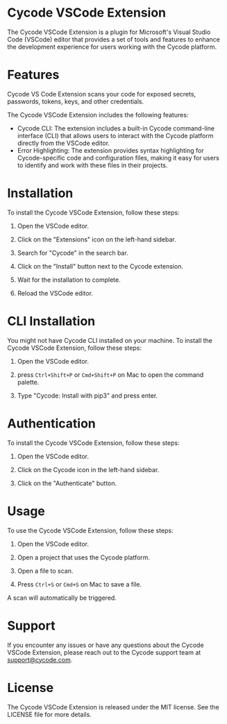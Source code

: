 # Cycode VSCode Extension

The Cycode VSCode Extension is a plugin for Microsoft's Visual Studio Code (VSCode) editor that provides a set of tools and features to enhance the development experience for users working with the Cycode platform.

# Features

Cycode VS Code Extension scans your code for exposed secrets, passwords, tokens, keys, and other credentials.

The Cycode VSCode Extension includes the following features:

- Cycode CLI: The extension includes a built-in Cycode command-line interface (CLI) that allows users to interact with the Cycode platform directly from the VSCode editor.
- Error Highlighting: The extension provides syntax highlighting for Cycode-specific code and configuration files, making it easy for users to identify and work with these files in their projects.

# Installation

To install the Cycode VSCode Extension, follow these steps:

1. Open the VSCode editor.

2. Click on the "Extensions" icon on the left-hand sidebar.

3. Search for "Cycode" in the search bar.

4. Click on the "Install" button next to the Cycode extension.

5. Wait for the installation to complete.

6. Reload the VSCode editor.

# CLI Installation

You might not have Cycode CLI installed on your machine. To install the Cycode VSCode Extension, follow these steps:

1. Open the VSCode editor.

2. press `Ctrl+Shift+P` or `Cmd+Shift+P` on Mac to open the command palette.

3. Type "Cycode: Install with pip3" and press enter.

# Authentication

To install the Cycode VSCode Extension, follow these steps:

1. Open the VSCode editor.

2. Click on the Cycode icon in the left-hand sidebar.

3. Click on the "Authenticate" button.

# Usage

To use the Cycode VSCode Extension, follow these steps:

1. Open the VSCode editor.

2. Open a project that uses the Cycode platform.

3. Open a file to scan.

4. Press `Ctrl+S` or `Cmd+S` on Mac to save a file.

A scan will automatically be triggered.

# Support

If you encounter any issues or have any questions about the Cycode VSCode Extension, please reach out to the Cycode support team at support@cycode.com.

# License

The Cycode VSCode Extension is released under the MIT license. See the LICENSE file for more details.
